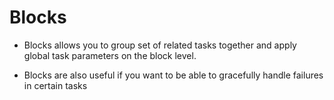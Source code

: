 # Blocks

* Blocks allows you to group set of related tasks together and apply global task parameters on the block level.

* Blocks are also useful if you want to be able to gracefully handle failures in certain tasks